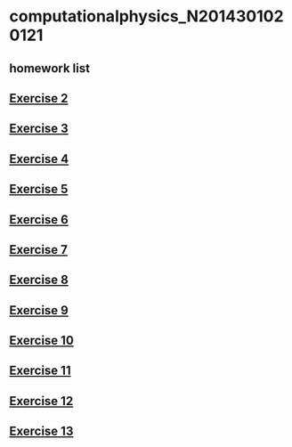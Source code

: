#  computationalphysics_N2014301020121
## homework list
## [Exercise 2](https://www.zybuluo.com/zsgaga/note/505248)
## [Exercise 3](https://www.zybuluo.com/zsgaga/note/505248)
## [Exercise 4](https://www.zybuluo.com/zsgaga/note/505248)
## [Exercise 5](https://www.zybuluo.com/zsgaga/note/534100)
## [Exercise 6](https://www.zybuluo.com/zsgaga/note/542437)
## [Exercise 7](https://www.zybuluo.com/zsgaga/note/557840)
## [Exercise 8](https://www.zybuluo.com/zsgaga/note/565929)
## [Exercise 9](https://www.zybuluo.com/zsgaga/note/573665)
## [Exercise 10](https://www.zybuluo.com/zsgaga/note/581911)
## [Exercise 11](https://www.zybuluo.com/zsgaga/note/590182)
## [Exercise 12](https://www.zybuluo.com/zsgaga/note/597964)
## [Exercise 13](https://www.zybuluo.com/zsgaga/note/605204)
